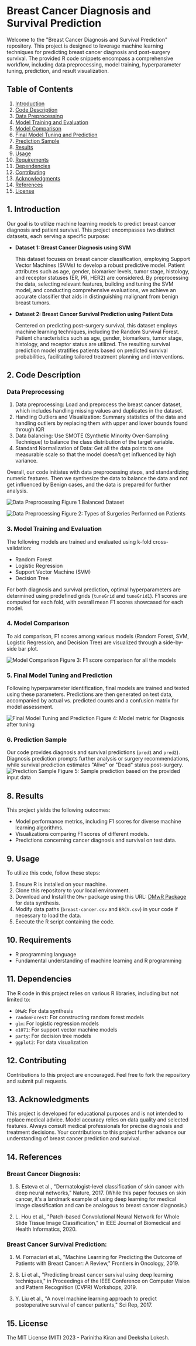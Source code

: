 # Breast Cancer Diagnosis and Survival Prediction

Welcome to the "Breast Cancer Diagnosis and Survival Prediction" repository. This project is designed to leverage machine learning techniques for predicting breast cancer diagnosis and post-surgery survival. The provided R code snippets encompass a comprehensive workflow, including data preprocessing, model training, hyperparameter tuning, prediction, and result visualization.

## Table of Contents

1. [Introduction](#introduction)
2. [Code Description](#code-description)
3. [Data Preprocessing](#data-preprocessing)
4. [Model Training and Evaluation](#model-training-and-evaluation)
5. [Model Comparison](#model-comparison)
6. [Final Model Tuning and Prediction](#final-model-tuning-and-prediction)
7. [Prediction Sample](#integration)
8. [Results](#results)
9. [Usage](#usage)
10. [Requirements](#requirements)
11. [Dependencies](#dependencies)
12. [Contributing](#contributing)
13. [Acknowledgments](#acknowledgments)
14. [References](#references)
15. [License](#license)

## 1. Introduction

Our goal is to utilize machine learning models to predict breast cancer diagnosis and patient survival. This project encompasses two distinct datasets, each serving a specific purpose:

- **Dataset 1: Breast Cancer Diagnosis using SVM**

   This dataset focuses on breast cancer classification, employing Support Vector Machines (SVMs) to develop a robust predictive model. Patient attributes such as age, gender, biomarker levels, tumor stage, histology, and receptor statuses (ER, PR, HER2) are considered. By preprocessing the data, selecting relevant features, building and tuning the SVM model, and conducting comprehensive evaluations, we achieve an accurate classifier that aids in distinguishing malignant from benign breast tumors.

- **Dataset 2: Breast Cancer Survival Prediction using Patient Data**

   Centered on predicting post-surgery survival, this dataset employs machine learning techniques, including the Random Survival Forest. Patient characteristics such as age, gender, biomarkers, tumor stage, histology, and receptor status are utilized. The resulting survival prediction model stratifies patients based on predicted survival probabilities, facilitating tailored treatment planning and interventions.

## 2. Code Description

### Data Preprocessing

1. Data preprocessing: Load and preprocess the breast cancer dataset, which includes handling missing values and duplicates in the dataset.
2. Handling Outliers and Visualization: Summary statistics of the data and handling outliers by replacing them with upper and lower bounds found through IQR
3. Data balancing: Use SMOTE (Synthetic Minority Over-Sampling Technique) to balance the class distribution of the target variable.
4. Standard Normalization of Data: Get all the data points to one measurable scale so that the model doesn't get influenced by high variance.

Overall, our code initiates with data preprocessing steps, and standardizing numeric features. Then we synthesize the data to balance the data and not get influenced by Benign cases, and the data is prepared for further analysis.

![Data Preprocessing](https://github.com/DeekshaLokesh331/DeekshaLokesh/blob/main/image1.png)
Figure 1:Balanced Dataset 

![Data Preprocessing](https://github.com/DeekshaLokesh331/DeekshaLokesh/blob/main/image4.png)
Figure 2: Types of Surgeries Performed on Patients

### 3. Model Training and Evaluation

The following models are trained and evaluated using k-fold cross-validation:

- Random Forest
- Logistic Regression
- Support Vector Machine (SVM)
- Decision Tree

For both diagnosis and survival prediction, optimal hyperparameters are determined using predefined grids (`tuneGrid` and `tuneGrid1`). F1 scores are computed for each fold, with overall mean F1 scores showcased for each model.

### 4. Model Comparison

To aid comparison, F1 scores among various models (Random Forest, SVM, Logistic Regression, and Decision Tree) are visualized through a side-by-side bar plot.

![Model Comparison](https://github.com/DeekshaLokesh331/DeekshaLokesh/blob/main/image3.png)
Figure 3: F1 score comparison for all the models 

### 5. Final Model Tuning and Prediction

Following hyperparameter identification, final models are trained and tested using these parameters. Predictions are then generated on test data, accompanied by actual vs. predicted counts and a confusion matrix for model assessment.

![Final Model Tuning and Prediction](https://github.com/DeekshaLokesh331/DeekshaLokesh/blob/main/image2.png)
Figure 4: Model metric for Diagnosis after tuning
  
### 6. Prediction Sample

Our code provides diagnosis and survival predictions (`pred1` and `pred2`). Diagnosis prediction prompts further analysis or surgery recommendations, while survival prediction estimates "Alive" or "Dead" status post-surgery.
![Prediction Sample](https://github.com/DeekshaLokesh331/DeekshaLokesh/blob/main/image5.jpg)
Figure 5: Sample prediction based on the provided input data

## 8. Results

This project yields the following outcomes:

- Model performance metrics, including F1 scores for diverse machine learning algorithms.
- Visualizations comparing F1 scores of different models.
- Predictions concerning cancer diagnosis and survival on test data.

## 9. Usage

To utilize this code, follow these steps:

1. Ensure R is installed on your machine.
2. Clone this repository to your local environment.
3. Download and Install the `DMwr` package using this URL: [DMwR Package](https://cran.r-project.org/src/contrib/Archive/DMwR/DMwR_0.4.1.tar.gz) for data synthesis.
4. Modify data paths (`breast-cancer.csv` and `BRCV.csv`) in your code if necessary to load the data.
5. Execute the R script containing the code.

## 10. Requirements

- R programming language
- Fundamental understanding of machine learning and R programming

## 11. Dependencies

The R code in this project relies on various R libraries, including but not limited to:

- `DMwR`: For data synthesis
- `randomForest`: For constructing random forest models
- `glm`: For logistic regression models
- `e1071`: For support vector machine models
- `party`: For decision tree models
- `ggplot2`: For data visualization

## 12. Contributing

Contributions to this project are encouraged. Feel free to fork the repository and submit pull requests.

## 13. Acknowledgments

This project is developed for educational purposes and is not intended to replace medical advice. Model accuracy relies on data quality and selected features. Always consult medical professionals for precise diagnosis and treatment decisions. Your contributions to this project further advance our understanding of breast cancer prediction and survival.

## 14. References

### Breast Cancer Diagnosis:

1. S. Esteva et al., "Dermatologist-level classification of skin cancer with deep neural networks," Nature, 2017. (While this paper focuses on skin cancer, it's a landmark example of using deep learning for medical image classification and can be analogous to breast cancer diagnosis.)

2. L. Hou et al., "Patch-based Convolutional Neural Network for Whole Slide Tissue Image Classification," in IEEE Journal of Biomedical and Health Informatics, 2020.

### Breast Cancer Survival Prediction:

1. M. Fornaciari et al., "Machine Learning for Predicting the Outcome of Patients with Breast Cancer: A Review," Frontiers in Oncology, 2019.

2. S. Li et al., "Predicting breast cancer survival using deep learning techniques," in Proceedings of the IEEE Conference on Computer Vision and Pattern Recognition (CVPR) Workshops, 2019.

3. Y. Liu et al., "A novel machine learning approach to predict postoperative survival of cancer patients," Sci Rep, 2017.

## 15. License

The MIT License (MIT) 2023 - Parinitha Kiran and Deeksha Lokesh.
